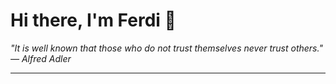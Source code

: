 <h1>Hi there, I'm Ferdi 👋</h1>

<p><em>
  "It is well known that those who do not trust themselves never trust others." — Alfred Adler
</em></p>

---
